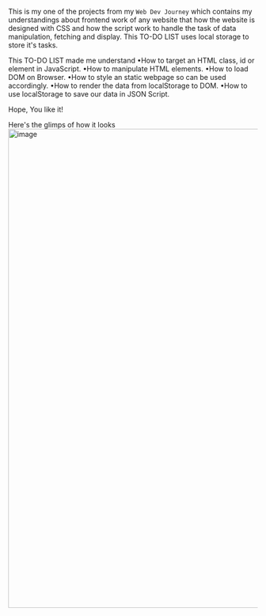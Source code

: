 This is my one of the projects from my `Web Dev Journey` which contains my understandings about frontend work of any website that how the website is designed with CSS and how the script work to handle the task of data manipulation, fetching and display.
This TO-DO LIST uses local storage to store it's tasks.

This TO-DO LIST made me understand
  •How to target an HTML class, id or element in JavaScript.
  •How to manipulate HTML elements.
  •How to load DOM on Browser.
  •How to style an static webpage so can be used accordingly.
  •How to render the data from localStorage to DOM.
  •How to use localStorage to save our data in JSON Script.


  Hope, You like it!



  Here's the glimps of how it looks
  <img width="1919" height="968" alt="image" src="https://github.com/user-attachments/assets/84131bb5-75c8-47ff-afbc-0479ba00ca7b" />
